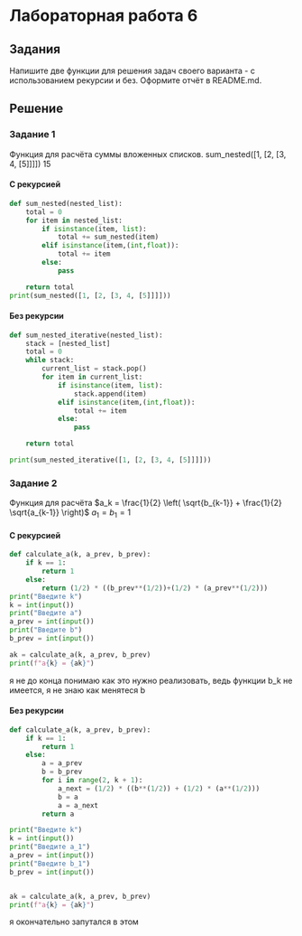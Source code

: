 # Лабораторная работа 6
## Задания 
Напишите две функции для решения задач своего варианта - с использованием рекурсии и без.
Оформите отчёт в README.md.
## Решение
### Задание 1
Функция для расчёта суммы вложенных списков.
sum_nested([1, [2, [3, 4, [5]]]])
15

#### С рекурсией
```py
def sum_nested(nested_list):
    total = 0
    for item in nested_list:
        if isinstance(item, list):
            total += sum_nested(item)
        elif isinstance(item,(int,float)):
            total += item
        else:
            pass

    return total
print(sum_nested([1, [2, [3, 4, [5]]]]))
```
#### Без рекурсии 
```py
def sum_nested_iterative(nested_list):
    stack = [nested_list]
    total = 0
    while stack:
        current_list = stack.pop()
        for item in current_list:
            if isinstance(item, list):
                stack.append(item)
            elif isinstance(item,(int,float)):
                total += item
            else:
                pass

    return total

print(sum_nested_iterative([1, [2, [3, 4, [5]]]]))
```
### Задание 2
Функция для расчёта 
$a_k = \frac{1}{2} \left( \sqrt{b_{k-1}} + \frac{1}{2} \sqrt{a_{k-1}} \right)$
$a_1 = b_1 = 1$
#### С рекурсией 
```py
def calculate_a(k, a_prev, b_prev):
    if k == 1:
        return 1
    else:
        return (1/2) * ((b_prev**(1/2))+(1/2) * (a_prev**(1/2)))
print("Введите k")
k = int(input())
print("Введите a")
a_prev = int(input())
print("Введите b")
b_prev = int(input())

ak = calculate_a(k, a_prev, b_prev)
print(f"a{k} = {ak}")
```
я не до конца понимаю как это нужно реализовать, ведь функции b_k не имеется, я не знаю как менятеся b
#### Без рекурсии
```py
def calculate_a(k, a_prev, b_prev):
    if k == 1:
        return 1
    else:
        a = a_prev
        b = b_prev
        for i in range(2, k + 1):
            a_next = (1/2) * ((b**(1/2)) + (1/2) * (a**(1/2)))
            b = a
            a = a_next
        return a

print("Введите k")
k = int(input())
print("Введите a_1")  
a_prev = int(input())
print("Введите b_1") 
b_prev = int(input()) 


ak = calculate_a(k, a_prev, b_prev)
print(f"a{k} = {ak}")
```
я окончательно запутался в этом

